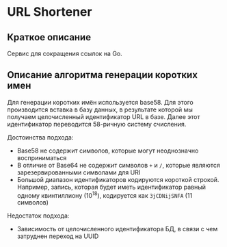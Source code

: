 # URL Shortener

## Краткое описание

Cервис для сокращения ссылок на Go.

## Описание алгоритма генерации коротких имен

Для генерации коротких имён используется base58. Для этого производится вставка в базу данных, в результате которой мы получаем целочисленный идентификатор URL в базе. Далее этот идентификатор переводится 58-ричную систему счисления.

Достоинства подхода:
* Base58 не содержит символов, которые  могут неоднозначно восприниматься
* В отличие от Base64 не содержит символов `+` и `/`, которые являются зарезервированными символами для URI
* Большой диапазон идентификаторов кодируются короткой строкой. Например, запись, которая будет иметь идентификатор равный одному квинтиллиону (10<sup>18</sup>), кодируется как `3jCDNijSNFA` (11 символов)

Недостаток подхода:
* Зависимость от целочисленного идентификатора БД, в связи с чем затруднен переход на UUID